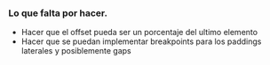 ### Lo que falta por hacer.
- Hacer que el offset pueda ser un porcentaje del ultimo elemento
- Hacer que se puedan implementar breakpoints para los paddings laterales y posiblemente gaps